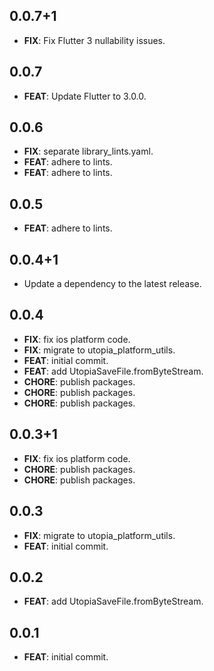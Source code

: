## 0.0.7+1

 - **FIX**: Fix Flutter 3 nullability issues.

## 0.0.7

 - **FEAT**: Update Flutter to 3.0.0.

## 0.0.6

 - **FIX**: separate library_lints.yaml.
 - **FEAT**: adhere to lints.
 - **FEAT**: adhere to lints.

## 0.0.5

 - **FEAT**: adhere to lints.

## 0.0.4+1

 - Update a dependency to the latest release.

## 0.0.4

 - **FIX**: fix ios platform code.
 - **FIX**: migrate to utopia_platform_utils.
 - **FEAT**: initial commit.
 - **FEAT**: add UtopiaSaveFile.fromByteStream.
 - **CHORE**: publish packages.
 - **CHORE**: publish packages.
 - **CHORE**: publish packages.

## 0.0.3+1

 - **FIX**: fix ios platform code.
 - **CHORE**: publish packages.
 - **CHORE**: publish packages.

## 0.0.3

 - **FIX**: migrate to utopia_platform_utils.
 - **FEAT**: initial commit.

## 0.0.2

 - **FEAT**: add UtopiaSaveFile.fromByteStream.

## 0.0.1

 - **FEAT**: initial commit.

